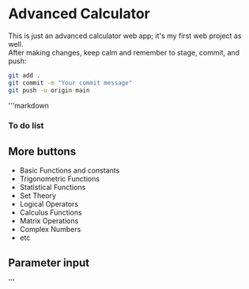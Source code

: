 # Advanced Calculator
This is just an advanced calculator web app; it's my first web project as well.  
After making changes, keep calm and remember to stage, commit, and push:

```bash
git add .
git commit -m "Your commit message"
git push -u origin main
```

'''markdown
### To do list

## More buttons
- Basic Functions and constants
- Trigonometric Functions
- Statistical Functions
- Set Theory
- Logical Operators
- Calculus Functions
- Matrix Operations
- Complex Numbers
- etc

## Parameter input
'''
